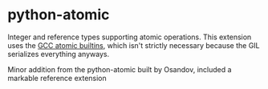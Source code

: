 python-atomic
=============

Integer and reference types supporting atomic operations. This extension uses
the [GCC atomic builtins](https://gcc.gnu.org/onlinedocs/gcc/_005f_005fatomic-Builtins.html),
which isn't strictly necessary because the GIL serializes everything anyways.

Minor addition from the python-atomic built by Osandov, included a markable reference extension
